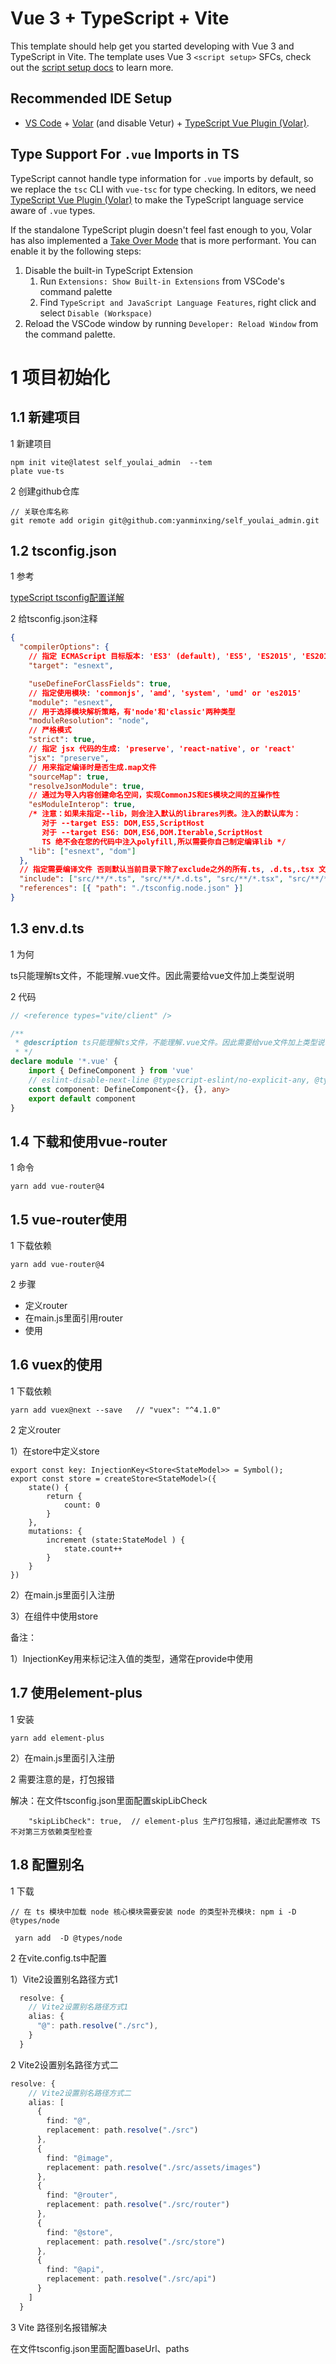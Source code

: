 # Vue 3 + TypeScript + Vite

This template should help get you started developing with Vue 3 and TypeScript in Vite. The template uses Vue 3 `<script setup>` SFCs, check out the [script setup docs](https://v3.vuejs.org/api/sfc-script-setup.html#sfc-script-setup) to learn more.

## Recommended IDE Setup

- [VS Code](https://code.visualstudio.com/) + [Volar](https://marketplace.visualstudio.com/items?itemName=Vue.volar) (and disable Vetur) + [TypeScript Vue Plugin (Volar)](https://marketplace.visualstudio.com/items?itemName=Vue.vscode-typescript-vue-plugin).

## Type Support For `.vue` Imports in TS

TypeScript cannot handle type information for `.vue` imports by default, so we replace the `tsc` CLI with `vue-tsc` for type checking. In editors, we need [TypeScript Vue Plugin (Volar)](https://marketplace.visualstudio.com/items?itemName=Vue.vscode-typescript-vue-plugin) to make the TypeScript language service aware of `.vue` types.

If the standalone TypeScript plugin doesn't feel fast enough to you, Volar has also implemented a [Take Over Mode](https://github.com/johnsoncodehk/volar/discussions/471#discussioncomment-1361669) that is more performant. You can enable it by the following steps:

1. Disable the built-in TypeScript Extension
   1. Run `Extensions: Show Built-in Extensions` from VSCode's command palette
   2. Find `TypeScript and JavaScript Language Features`, right click and select `Disable (Workspace)`
2. Reload the VSCode window by running `Developer: Reload Window` from the command palette.





# 1 项目初始化

## 1.1 新建项目

1 新建项目

```npm
npm init vite@latest self_youlai_admin  --tem
plate vue-ts
```

2 创建github仓库

```
// 关联仓库名称
git remote add origin git@github.com:yanminxing/self_youlai_admin.git
```

## 1.2 tsconfig.json

1 参考

[typeScript tsconfig配置详解](https://juejin.cn/post/6844904093568221191)

2 给tsconfig.json注释

```json
{
  "compilerOptions": {
    // 指定 ECMAScript 目标版本: 'ES3' (default), 'ES5', 'ES2015', 'ES2016', 'ES2017', or 'ESNEXT'
    "target": "esnext",

    "useDefineForClassFields": true,
    // 指定使用模块: 'commonjs', 'amd', 'system', 'umd' or 'es2015'
    "module": "esnext",
    // 用于选择模块解析策略，有'node'和'classic'两种类型
    "moduleResolution": "node",
    // 严格模式
    "strict": true,
    // 指定 jsx 代码的生成: 'preserve', 'react-native', or 'react'
    "jsx": "preserve",
    // 用来指定编译时是否生成.map文件
    "sourceMap": true,
    "resolveJsonModule": true,
    // 通过为导入内容创建命名空间，实现CommonJS和ES模块之间的互操作性
    "esModuleInterop": true,
    /* 注意：如果未指定--lib，则会注入默认的librares列表。注入的默认库为：
       对于 --target ES5: DOM,ES5,ScriptHost
       对于 --target ES6: DOM,ES6,DOM.Iterable,ScriptHost
       TS 绝不会在您的代码中注入polyfill,所以需要你自己制定编译lib */
    "lib": ["esnext", "dom"]
  },
  // 指定需要编译文件 否则默认当前目录下除了exclude之外的所有.ts, .d.ts,.tsx 文件
  "include": ["src/**/*.ts", "src/**/*.d.ts", "src/**/*.tsx", "src/**/*.vue"],
  "references": [{ "path": "./tsconfig.node.json" }]
}
```

## 1.3 env.d.ts

1 为何

ts只能理解ts文件，不能理解.vue文件。因此需要给vue文件加上类型说明

2 代码

```typescript
// <reference types="vite/client" />

/**
 * @description ts只能理解ts文件，不能理解.vue文件。因此需要给vue文件加上类型说明
 * */
declare module '*.vue' {
	import { DefineComponent } from 'vue'
	// eslint-disable-next-line @typescript-eslint/no-explicit-any, @typescript-eslint/ban-types
	const component: DefineComponent<{}, {}, any>
	export default component
}
```

## 1.4 下载和使用vue-router

1 命令

```
yarn add vue-router@4
```



## 1.5 vue-router使用

1 下载依赖

```
yarn add vue-router@4
```

2 步骤

- 定义router
- 在main.js里面引用router
- 使用<router-view></router-view>

## 1.6 vuex的使用

1 下载依赖

```
yarn add vuex@next --save   // "vuex": "^4.1.0"
```

2 定义router

1）在store中定义store

```tsx
export const key: InjectionKey<Store<StateModel>> = Symbol();
export const store = createStore<StateModel>({
	state() {
		return {
			count: 0
		}
	},
	mutations: {
		increment (state:StateModel ) {
			state.count++
		}
	}
})
```

2）在main.js里面引入注册

3）在组件中使用store



备注：

1）InjectionKey用来标记注入值的类型，通常在provide中使用

## 1.7 使用element-plus

1 安装

```
yarn add element-plus
```

2）在main.js里面引入注册



2 需要注意的是，打包报错

解决：在文件tsconfig.json里面配置skipLibCheck

```
    "skipLibCheck": true,  // element-plus 生产打包报错，通过此配置修改 TS 不对第三方依赖类型检查

```



## 1.8 配置别名

1 下载

```
// 在 ts 模块中加载 node 核心模块需要安装 node 的类型补充模块: npm i -D @types/node
```

```
 yarn add  -D @types/node
```

2 在vite.config.ts中配置

1）Vite2设置别名路径方式1

```typescript
  resolve: {
    // Vite2设置别名路径方式1
    alias: {
      "@": path.resolve("./src"),
    }
  }
```

2  Vite2设置别名路径方式二

```typescript
resolve: {
    // Vite2设置别名路径方式二
    alias: [
      {
        find: "@",
        replacement: path.resolve("./src")
      },
      {
        find: "@image",
        replacement: path.resolve("./src/assets/images")
      },
      {
        find: "@router",
        replacement: path.resolve("./src/router")
      },
      {
        find: "@store",
        replacement: path.resolve("./src/store")
      },
      {
        find: "@api",
        replacement: path.resolve("./src/api")
      }
    ]
  }
```



3 Vite 路径别名报错解决

在文件tsconfig.json里面配置baseUrl、paths





